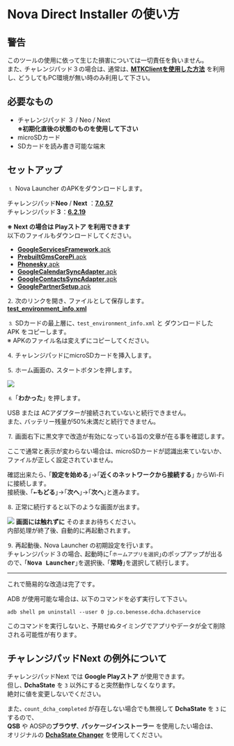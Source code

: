 # Nova Direct Installer の使い方

## 警告

このツールの使用に依って生じた損害については一切責任を負いません｡  
また､ チャレンジパッド３の場合は､ 通常は､ [**MTKClientを使用した方法**](//zenn.dev/s1204it/articles/16fce85441821f) を利用し､ どうしてもPC環境が無い時のみ利用して下さい｡

## 必要なもの

- チャレンジパッド ３ / Neo / Next  
  **※初期化直後の状態のものを使用して下さい**
- microSDカード
- SDカードを読み書き可能な端末

## セットアップ

⒈ Nova Launcher のAPKをダウンロードします｡

チャレンジパッド**Neo** / **Next** ：[**7.0.57**](https://teslacoilapps.com/tesladirect/download.pl?packageName=com.teslacoilsw.launcher&versionCode=70057)  
チャレンジパッド**３**：[**6.2.19**](https://teslacoilapps.com/tesladirect/download.pl?packageName=com.teslacoilsw.launcher&versionCode=62019)

**※ Next の場合は Playストア を利用できます**  
以下のファイルもダウンロードしてください。  
- [**GoogleServicesFramework**.apk](https://subcontent.s1204.me/android/GMS-Pie/GoogleServicesFramework.apk)
- [**PrebuiltGmsCorePi**.apk](https://subcontent.s1204.me/android/GMS-Pie/PrebuiltGmsCorePi.apk)
- [**Phonesky**.apk](https://subcontent.s1204.me/android/GMS-Pie/Phonesky.apk)
- [**GoogleCalendarSyncAdapter**.apk](https://subcontent.s1204.me/android/GMS-Pie/GoogleCalendarSyncAdapter.apk)
- [**GoogleContactsSyncAdapter**.apk](https://subcontent.s1204.me/android/GMS-Pie/GoogleContactsSyncAdapter.apk)
- [**GooglePartnerSetup**.apk](https://subcontent.s1204.me/android/GMS-Pie/GooglePartnerSetup.apk)

⒉ 次のリンクを開き､ ファイルとして保存します｡  
[**test_environment_info.xml**](https://smiletablabo.github.io/NovaDirectInstaller/test_environment_info.xml)

⒊ SDカードの最上層に､ `test_environment_info.xml` と ダウンロードした APK をコピーします｡  
※ APKのファイル名は変えずにコピーしてください｡  

⒋ チャレンジパッドにmicroSDカードを挿入します｡

⒌ ホーム画面の､ スタートボタンを押します｡

![](https://user-images.githubusercontent.com/52069677/164911100-959604e3-d1c9-4250-9b95-94fbb2b0de62.png)

⒍ ｢<kbd><b>わかった</b></kbd>｣ を押します｡

USB または ACアダプターが接続されていないと続行できません｡  
また､ バッテリー残量が50%未満だと続行できません｡  

⒎ 画面右下に黒文字で改造が有効になっている旨の文章が在る事を確認します｡  

ここで通常と表示が変わらない場合は､ microSDカードが認識出来ていないか､ ファイルが正しく設定されていません｡

確認出来たら､ ｢<kbd><b>設定を始める</b></kbd>｣→｢<kbd><b>近くのネットワークから接続する</b></kbd>｣ からWi-Fiに接続します｡  
接続後､ ｢<kbd><b>←もどる</b></kbd>｣→｢<kbd><b>次へ</b></kbd>｣→｢<kbd><b>次へ</b></kbd>｣と進みます｡

⒏ 正常に続行すると以下のような画面が出ます｡  

![](https://github.com/SmileTabLabo/NovaDirectInstaller/assets/52069677/daf59624-5e31-47f8-abe5-5990e8599e16)
**画面には触れずに** そのままお待ちください｡  
内部処理が終了後､ 自動的に再起動されます｡

⒐ 再起動後､ Nova Launcher の初期設定を行います｡  
チャレンジパッド３の場合､ 起動時に｢`ホームアプリを選択`｣のポップアップが出るので､ ｢<kbd><b>Nova Launcher</b></kbd>｣を選択後､ ｢<kbd><b>常時</b></kbd>｣を選択して続行します｡

---

これで簡易的な改造は完了です｡

ADB が使用可能な場合は､ 以下のコマンドを必ず実行して下さい｡
```
adb shell pm uninstall --user 0 jp.co.benesse.dcha.dchaservice
```
このコマンドを実行しないと､ 予期せぬタイミングでアプリやデータが全て削除される可能性が有ります｡

## チャレンジパッドNext の例外について

チャレンジパッドNext では **Google Playストア** が使用できます。  
但し､ **DchaState** を `3` 以外にすると突然動作しなくなります。  
絶対に値を変更しないでください。

また､ `count_dcha_completed` が存在しない場合でも無視して **DchaState** を `3` にするので､  
**QSB** や AOSPの**ブラウザ**､ **パッケージインストーラー** を使用したい場合は､  
オリジナルの [**DchaState Changer**](//github.com/SmileTabLabo/DchaStateChanger) を使用してください｡